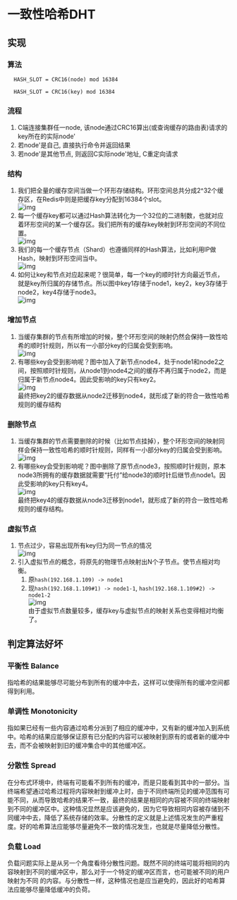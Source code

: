 # 一致性哈希DHT

## 实现

### 算法

      HASH_SLOT = CRC16(node) mod 16384

      HASH_SLOT = CRC16(key) mod 16384

### 流程

1. C端连接集群任一node, 该node通过CRC16算出(或查询缓存的路由表)请求的key所在的实际node'
2. 若node'是自己, 直接执行命令并返回结果
3. 若node'是其他节点, 则返回C实际node'地址, C重定向请求

### 结构

1. 我们把全量的缓存空间当做一个环形存储结构。环形空间总共分成2^32个缓存区，在Redis中则是把缓存key分配到16384个slot。  
![img](res/dht-1.png)  
2. 每一个缓存key都可以通过Hash算法转化为一个32位的二进制数，也就对应着环形空间的某一个缓存区。我们把所有的缓存key映射到环形空间的不同位置。  
![img](res/dht-2.png)  
3. 我们的每一个缓存节点（Shard）也遵循同样的Hash算法，比如利用IP做Hash，映射到环形空间当中。  
![img](res/dht-3.png)  
4. 如何让key和节点对应起来呢？很简单，每一个key的顺时针方向最近节点，就是key所归属的存储节点。所以图中key1存储于node1，key2，key3存储于node2，key4存储于node3。  
![img](res/dht-4.png)  

### 增加节点

1. 当缓存集群的节点有所增加的时候，整个环形空间的映射仍然会保持一致性哈希的顺时针规则，所以有一小部分key的归属会受到影响。  
![img](res/dht-5.png)  
2. 有哪些key会受到影响呢？图中加入了新节点node4，处于node1和node2之间，按照顺时针规则，从node1到node4之间的缓存不再归属于node2，而是归属于新节点node4。因此受影响的key只有key2。  
![img](res/dht-6.png)  
最终把key2的缓存数据从node2迁移到node4，就形成了新的符合一致性哈希规则的缓存结构  

### 删除节点

1. 当缓存集群的节点需要删除的时候（比如节点挂掉），整个环形空间的映射同样会保持一致性哈希的顺时针规则，同样有一小部分key的归属会受到影响。  
![img](res/dht-7.png)  
2. 有哪些key会受到影响呢？图中删除了原节点node3，按照顺时针规则，原本node3所拥有的缓存数据就需要“托付”给node3的顺时针后继节点node1。因此受影响的key只有key4。  
![img](res/dht-8.png)  
最终把key4的缓存数据从node3迁移到node1，就形成了新的符合一致性哈希规则的缓存结构。  

### 虚拟节点  

1. 节点过少，容易出现所有key归为同一节点的情况  
![img](res/dht-9.png)  
2. 引入虚拟节点的概念，将原先的物理节点映射出N个子节点。使节点相对均衡。  
   1. 原`hash(192.168.1.109) -> node1`  
   2. 现`hash(192.168.1.109#1) -> node1-1`, `hash(192.168.1.109#2) -> node1-2`  
![img](res/dht-10.png)  
由于虚拟节点数量较多，缓存key与虚拟节点的映射关系也变得相对均衡了。  

## 判定算法好坏

### 平衡性 Balance

指哈希的结果能够尽可能分布到所有的缓冲中去，这样可以使得所有的缓冲空间都得到利用。  

### 单调性 Monotonicity

指如果已经有一些内容通过哈希分派到了相应的缓冲中，又有新的缓冲加入到系统中。哈希的结果应能够保证原有已分配的内容可以被映射到原有的或者新的缓冲中去，而不会被映射到旧的缓冲集合中的其他缓冲区。  

### 分散性 Spread

在分布式环境中，终端有可能看不到所有的缓冲，而是只能看到其中的一部分。当终端希望通过哈希过程将内容映射到缓冲上时，由于不同终端所见的缓冲范围有可能不同，从而导致哈希的结果不一致，最终的结果是相同的内容被不同的终端映射到不同的缓冲区中。这种情况显然是应该避免的，因为它导致相同内容被存储到不同缓冲中去，降低了系统存储的效率。分散性的定义就是上述情况发生的严重程度。好的哈希算法应能够尽量避免不一致的情况发生，也就是尽量降低分散性。  

### 负载 Load

负载问题实际上是从另一个角度看待分散性问题。既然不同的终端可能将相同的内容映射到不同的缓冲区中，那么对于一个特定的缓冲区而言，也可能被不同的用户映射为不同 的内容。与分散性一样，这种情况也是应当避免的，因此好的哈希算法应能够尽量降低缓冲的负荷。  
